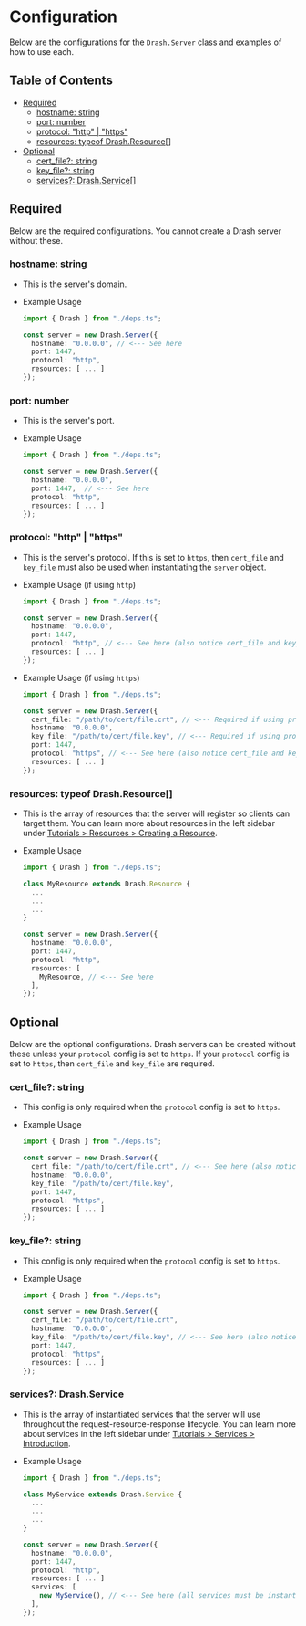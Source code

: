 # Configuration

Below are the configurations for the `Drash.Server` class and examples of how to use each.

## Table of Contents

* [Required](#required)
  * [hostname: string](#hostname-string)
  * [port: number](#port-number)
  * [protocol: "http" | "https"](#protocol-http--https)
  * [resources: typeof Drash.Resource[]](#resources-typeof-drashresource)
* [Optional](#required)
  * [cert_file?: string](#certfile-string)
  * [key_file?: string](#keyfile-string)
  * [services?: Drash.Service[]](#services-drashservice)

## Required

Below are the required configurations. You cannot create a Drash server without these.

### hostname: string

* This is the server's domain.
* Example Usage

  ```typescript
  import { Drash } from "./deps.ts";

  const server = new Drash.Server({
    hostname: "0.0.0.0", // <--- See here
    port: 1447,
    protocol: "http",
    resources: [ ... ]
  });
  ```

### port: number

* This is the server's port.
* Example Usage

  ```typescript
  import { Drash } from "./deps.ts";

  const server = new Drash.Server({
    hostname: "0.0.0.0",
    port: 1447,  // <--- See here
    protocol: "http",
    resources: [ ... ]
  });
  ```

### protocol: "http" | "https"

* This is the server's protocol. If this is set to `https`, then `cert_file` and `key_file` must also be used when instantiating the `server` object.
* Example Usage (if using `http`)

  ```typescript
  import { Drash } from "./deps.ts";

  const server = new Drash.Server({
    hostname: "0.0.0.0",
    port: 1447,
    protocol: "http", // <--- See here (also notice cert_file and key_file are not present)
    resources: [ ... ]
  });
  ```

* Example Usage (if using `https`)

  ```typescript
  import { Drash } from "./deps.ts";

  const server = new Drash.Server({
    cert_file: "/path/to/cert/file.crt", // <--- Required if using protocol is "https"
    hostname: "0.0.0.0",
    key_file: "/path/to/cert/file.key", // <--- Required if using protocol is "https"
    port: 1447,
    protocol: "https", // <--- See here (also notice cert_file and key_file are present)
    resources: [ ... ]
  });
  ```

### resources: typeof Drash.Resource[]

* This is the array of resources that the server will register so clients can target them. You can learn more about resources in the left sidebar under [Tutorials > Resources > Creating a Resource](/drash/v2.x/tutorials/resources/creating-a-resource).
* Example Usage

  ```typescript
  import { Drash } from "./deps.ts";

  class MyResource extends Drash.Resource {
    ...
    ...
    ...
  }

  const server = new Drash.Server({
    hostname: "0.0.0.0",
    port: 1447,
    protocol: "http",
    resources: [
      MyResource, // <--- See here
    ],
  });
  ```

## Optional

Below are the optional configurations. Drash servers can be created without these unless your `protocol` config is set to `https`. If your `protocol` config is set to `https`, then `cert_file` and `key_file` are required.

### cert_file?: string

* This config is only required when the `protocol` config is set to `https`.
* Example Usage

  ```typescript
  import { Drash } from "./deps.ts";

  const server = new Drash.Server({
    cert_file: "/path/to/cert/file.crt", // <--- See here (also notice key_file is present and protocol is "https")
    hostname: "0.0.0.0",
    key_file: "/path/to/cert/file.key",
    port: 1447,
    protocol: "https",
    resources: [ ... ]
  });
  ```

### key_file?: string

* This config is only required when the `protocol` config is set to `https`.
* Example Usage

  ```typescript
  import { Drash } from "./deps.ts";

  const server = new Drash.Server({
    cert_file: "/path/to/cert/file.crt",
    hostname: "0.0.0.0",
    key_file: "/path/to/cert/file.key", // <--- See here (also notice cert_file is present and protocol is "https")
    port: 1447,
    protocol: "https",
    resources: [ ... ]
  });
  ```

### services?: Drash.Service

* This is the array of instantiated services that the server will use throughout the request-resource-response lifecycle. You can learn more about services in the left sidebar under [Tutorials > Services > Introduction](/drash/v2.x/tutorials/services/introduction).
* Example Usage

  ```typescript
  import { Drash } from "./deps.ts";

  class MyService extends Drash.Service {
    ...
    ...
    ...
  }

  const server = new Drash.Server({
    hostname: "0.0.0.0",
    port: 1447,
    protocol: "http",
    resources: [ ... ]
    services: [
      new MyService(), // <--- See here (all services must be instantiated using the `new` keyword before being placed in this array)
    ],
  });
  ```

